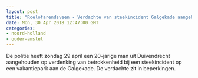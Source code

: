 ```yaml
---
layout: post
title: "Roelofarendsveen - Verdachte van steekincident Galgekade aangehouden"
date: Mon, 30 Apr 2018 12:47:00 GMT
categories: 
- noord-holland 
- ouder-amstel 
---
```


De politie heeft zondag 29 april een 20-jarige man uit Duivendrecht aangehouden op verdenking van betrokkenheid bij een steekincident op een vakantiepark aan de Galgekade. De verdachte zit in beperkingen.
